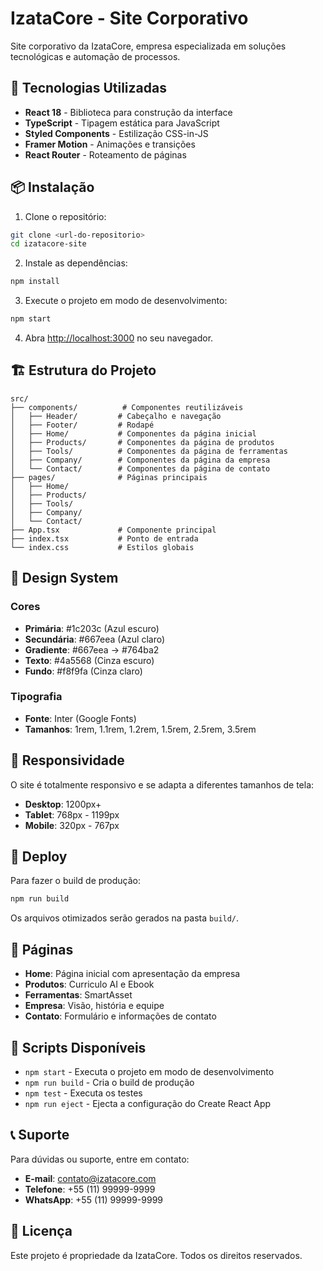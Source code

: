 # IzataCore - Site Corporativo

Site corporativo da IzataCore, empresa especializada em soluções tecnológicas e automação de processos.

## 🚀 Tecnologias Utilizadas

- **React 18** - Biblioteca para construção da interface
- **TypeScript** - Tipagem estática para JavaScript
- **Styled Components** - Estilização CSS-in-JS
- **Framer Motion** - Animações e transições
- **React Router** - Roteamento de páginas

## 📦 Instalação

1. Clone o repositório:
```bash
git clone <url-do-repositorio>
cd izatacore-site
```

2. Instale as dependências:
```bash
npm install
```

3. Execute o projeto em modo de desenvolvimento:
```bash
npm start
```

4. Abra [http://localhost:3000](http://localhost:3000) no seu navegador.

## 🏗️ Estrutura do Projeto

```
src/
├── components/          # Componentes reutilizáveis
│   ├── Header/         # Cabeçalho e navegação
│   ├── Footer/         # Rodapé
│   ├── Home/           # Componentes da página inicial
│   ├── Products/       # Componentes da página de produtos
│   ├── Tools/          # Componentes da página de ferramentas
│   ├── Company/        # Componentes da página da empresa
│   └── Contact/        # Componentes da página de contato
├── pages/              # Páginas principais
│   ├── Home/
│   ├── Products/
│   ├── Tools/
│   ├── Company/
│   └── Contact/
├── App.tsx             # Componente principal
├── index.tsx           # Ponto de entrada
└── index.css           # Estilos globais
```

## 🎨 Design System

### Cores
- **Primária**: #1c203c (Azul escuro)
- **Secundária**: #667eea (Azul claro)
- **Gradiente**: #667eea → #764ba2
- **Texto**: #4a5568 (Cinza escuro)
- **Fundo**: #f8f9fa (Cinza claro)

### Tipografia
- **Fonte**: Inter (Google Fonts)
- **Tamanhos**: 1rem, 1.1rem, 1.2rem, 1.5rem, 2.5rem, 3.5rem

## 📱 Responsividade

O site é totalmente responsivo e se adapta a diferentes tamanhos de tela:
- **Desktop**: 1200px+
- **Tablet**: 768px - 1199px
- **Mobile**: 320px - 767px

## 🚀 Deploy

Para fazer o build de produção:

```bash
npm run build
```

Os arquivos otimizados serão gerados na pasta `build/`.

## 📄 Páginas

- **Home**: Página inicial com apresentação da empresa
- **Produtos**: Curriculo AI e Ebook
- **Ferramentas**: SmartAsset
- **Empresa**: Visão, história e equipe
- **Contato**: Formulário e informações de contato

## 🔧 Scripts Disponíveis

- `npm start` - Executa o projeto em modo de desenvolvimento
- `npm run build` - Cria o build de produção
- `npm test` - Executa os testes
- `npm run eject` - Ejecta a configuração do Create React App

## 📞 Suporte

Para dúvidas ou suporte, entre em contato:
- **E-mail**: contato@izatacore.com
- **Telefone**: +55 (11) 99999-9999
- **WhatsApp**: +55 (11) 99999-9999

## 📄 Licença

Este projeto é propriedade da IzataCore. Todos os direitos reservados.
